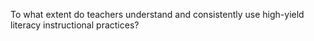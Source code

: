 To what extent do teachers understand and consistently use high-yield literacy instructional practices?
